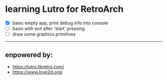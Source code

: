 # learning Lutro for RetroArch
- [x] basic empty app, print debug info into console
- [ ] basic with exit after 'start' pressing
- [ ] draw some graphics primitives

---
## enpowered by:
- https://lutro.libretro.com/
- https://www.love2d.org/
